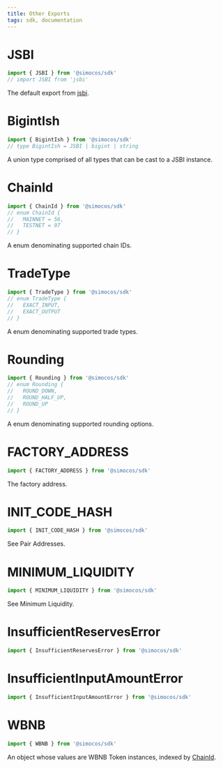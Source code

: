 ```yaml
---
title: Other Exports
tags: sdk, documentation
---
```


# JSBI

```typescript
import { JSBI } from '@simocos/sdk'
// import JSBI from 'jsbi'
```

The default export from [jsbi](https://github.com/GoogleChromeLabs/jsbi).

# BigintIsh

```typescript
import { BigintIsh } from '@simocos/sdk'
// type BigintIsh = JSBI | bigint | string
```

A union type comprised of all types that can be cast to a JSBI instance.

# ChainId

```typescript
import { ChainId } from '@simocos/sdk'
// enum ChainId {
//   MAINNET = 56,
//   TESTNET = 97
// }
```

A enum denominating supported chain IDs.

# TradeType

```typescript
import { TradeType } from '@simocos/sdk'
// enum TradeType {
//   EXACT_INPUT,
//   EXACT_OUTPUT
// }
```

A enum denominating supported trade types.

# Rounding

```typescript
import { Rounding } from '@simocos/sdk'
// enum Rounding {
//   ROUND_DOWN,
//   ROUND_HALF_UP,
//   ROUND_UP
// }
```

A enum denominating supported rounding options.

# FACTORY_ADDRESS

```typescript
import { FACTORY_ADDRESS } from '@simocos/sdk'
```

The <Link to='/docs/v1/smart-contracts/factory/#address'>factory address</Link>.

# INIT_CODE_HASH

```typescript
import { INIT_CODE_HASH } from '@simocos/sdk'
```

See <Link to='/docs/v1/smart-contracts/factory/#address'>Pair Addresses</Link>.

# MINIMUM_LIQUIDITY

```typescript
import { MINIMUM_LIQUIDITY } from '@simocos/sdk'
```

See <Link to='/docs/v1/protocol-overview/smart-contracts/#minimum-liquidity'>Minimum Liquidity</Link>.

# InsufficientReservesError

```typescript
import { InsufficientReservesError } from '@simocos/sdk'
```

# InsufficientInputAmountError

```typescript
import { InsufficientInputAmountError } from '@simocos/sdk'
```

# WBNB

```typescript
import { WBNB } from '@simocos/sdk'
```

An object whose values are <Link to='/docs/v1/smart-contracts/router02/#weth'>WBNB</Link> <Link to='/docs/v1/SDK/token'>Token</Link> instances, indexed by [ChainId](#chainid).
